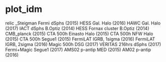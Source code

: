 # plot_idm
relic _Steigman
Fermi dSphs (2015)
HESS Gal. Halo (2016)
HAWC Gal. Halo (2017)
IACT dSphs B.Optiz (2014)
HESS Fornax cluster B.Optiz (2014)
CMB_planck (2015)
CTA 500h Einasto Halo (2015)
CTA 500h NFW Halo (2015)
CTA 500h Segue1 (2015)
FermiLAT IGRB, 1sigma (2016)
FermiLAT IGRB, 2sigma (2016)
Magic 500h DSG (2017)
VERITAS 216hrs dSphs (2017)
Fermi+Magic Segue1 (2017)
AMS02 p-antip MED (2015)
AM02 p-antip (2016) 
